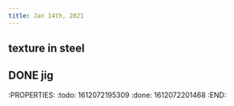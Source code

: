 ```yaml
---
title: Jan 14th, 2021
---
```


## texture in steel
## DONE jig
:PROPERTIES:
:todo: 1612072195309
:done: 1612072201468
:END:
##
